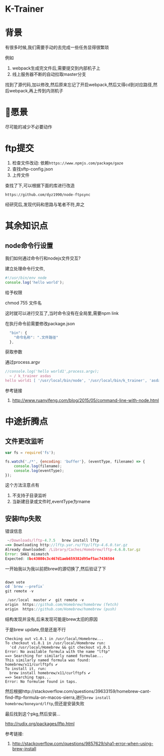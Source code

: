 # K-Trainer

# 背景

有很多时候,我们需要手动的去完成一些任务显得很繁琐

例如

1. webpack生成完文件后,需要提交到内部机子上
2. 线上服务器不断的自动拉取master分支

找到了源代码,加以修改,然后原来忘记了开启webpack,然后又得cd到对应路径,然后webpack,再上传到内测机子

# 愿景

尽可能的减少不必要动作

# ftp提交

1. 检查文件改动: 依赖`https://www.npmjs.com/package/gaze
` 
2. 查找sftp-config.json
3. 上传文件


查找了下,可以根据下面的库进行改造

`https://github.com/dyz1990/node-ftpsync`

经研究后,发现代码和思路与笔者不符,弃之

# 其余知识点

## node命令行设置

我们如何通过命令行和nodejs文件交互?

建立处理命令行文件,

```javascript
#!/usr/bin/env node
console.log('hello world');
```

给予权限

chmod 755 文件名

这时就可以进行交互了,当时命令没有在全局里,需要npm link

在执行命令前需要修改package.json

```javascript
  "bin": {
    "命令名称": ".文件路径"
  },
```

获取参数

通过process.argv

```javascript
//console.log('hello world1',process.argv);
  ~ / k_trainer asdas
hello world1 [ '/usr/local/bin/node', '/usr/local/bin/k_trainer', 'asdas' ]
```

参考链接

1. http://www.ruanyifeng.com/blog/2015/05/command-line-with-node.html


# 中途折腾点

## 文件更改监听

```javascript
var fs = require('fs');

fs.watch('./*', {encoding: 'buffer'}, (eventType, filename) => {
    console.log(filename);
    console.log(eventType);
});
```

这个方法注意点有

1. 不支持子目录监听
2. 当新建目录或文件时,eventType为rname

## 安装lftp失败

错误信息

```javascript
 ~/Downloads/lftp-4.7.5   brew install lftp
==> Downloading http://lftp.yar.ru/ftp/lftp-4.6.0.tar.gz
Already downloaded: /Library/Caches/Homebrew/lftp-4.6.0.tar.gz
Error: SHA1 mismatch
Expected: 8bc43080c3c467d1aeb659382d95ef5ac7436504
```

一开始我以为我以前把brew的源切换了,然后验证了下

```javascript

down vote
cd `brew --prefix`
git remote -v

 /usr/local  master ✔  git remote -v
origin	https://github.com/Homebrew/homebrew (fetch)
origin	https://github.com/Homebrew/homebrew (push)
```

结构发现并没有,后来发现可能是brew太旧的原因

于是brew update,但是还是不行

```shell
Checking out v1.0.1 in /usr/local/Homebrew...
To checkout v1.0.1 in /usr/local/Homebrew run:
  'cd /usr/local/Homebrew && git checkout v1.0.1
Error: No available formula with the name "lftp" 
==> Searching for similarly named formulae...
This similarly named formula was found:
homebrew/x11/curlftpfs ✔
To install it, run:
  brew install homebrew/x11/curlftpfs ✔
==> Searching taps...
Error: No formulae found in taps.
```

然后根据http://stackoverflow.com/questions/39633159/homebrew-cant-find-lftp-formula-on-macos-sierra,进行`brew install homebrew/boneyard/lftp`,但还是安装失败

最后找到这个pkg,然后安装...

http://rudix.org/packages/lftp.html

参考链接:

1. http://stackoverflow.com/questions/9857629/sha1-error-when-using-brew-install


